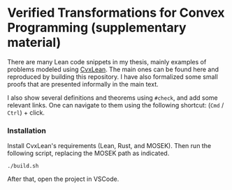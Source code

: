 # Verified Transformations for Convex Programming (supplementary material)

There are many Lean code snippets in my thesis, mainly examples of problems modeled using [CvxLean](https://github.com/verified-optimization/CvxLean/tree/main).
The main ones can be found here and reproduced by building this repository.
I have also formalized some small proofs that are presented informally in the main text.

I also show several definitions and theorems using `#check`, and add some relevant links.
One can navigate to them using the following shortcut: (`Cmd` / `Ctrl`) + click.

### Installation 

Install CvxLean's requirements (Lean, Rust, and MOSEK).
Then run the following script, replacing the MOSEK path as indicated.
```
./build.sh
```
After that, open the project in VSCode.
